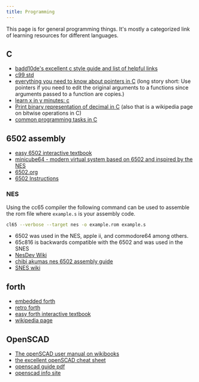 ```yaml
---
title: Programming
---
```

This page is for general programming things.
It's mostly a categorized link of learning resources for different languages.

## C

- [badd10de's excellent c style guide and list of helpful links](https://badd10de.dev/notes/c-programming.html)
- [c99 std](http://www.open-std.org/jtc1/sc22/WG14/www/docs/n1256.pdf)
- [everything you need to know about pointers in C](https://boredzo.org/pointers/) (long story short: Use pointers if you need to edit the original arguments to a functions since arguments passed to a function are copies.)
- [learn x in y minutes: c](https://learnxinyminutes.com/docs/c/)
- [Print binary representation of decimal in C](https://en.wikipedia.org/wiki/Bitwise_operations_in_C#Right_shift_operator_usage) (also that is a wikipedia page on bitwise operations in C)
- [common programming tasks in C](https://rosettacode.org/wiki/Category:C)

## 6502 assembly

- [easy 6502 interactive textbook](https://skilldrick.github.io/easy6502/)
- [minicube64 - modern virtual system based on 6502 and inspired by the NES](https://aeriform.gitbook.io/minicube64/)
- [6502.org](http://6502.org/)
- [6502 Instructions](http://www.6502.org/tutorials/6502opcodes.html)

### NES

Using the cc65 compiler the following command can be used to assemble the rom file where ``example.s`` is your assembly code.

```bash
cl65 --verbose --target nes -o example.rom example.s
```

- 6502 was used in the NES, apple ii, and commodore64 among others.
- 65c816 is backwards compatible with the 6502 and was used in the SNES
- [NesDev Wiki](https://wiki.nesdev.org/w/index.php/Programming_Basics)
- [chibi akumas nes 6502 assembly guide](https://www.chibiakumas.com/6502/nesfamicom.php)
- [SNES wiki](https://wiki.superfamicom.org/)

<!-- ## 6800 assembly

- [amiga asm crash course](https://www.reaktor.com/blog/crash-course-to-amiga-assembly-programming/)

## uxntal

- [uxn tutorial](https://compudanzas.et/uxn_tutorial.html)
- [source code and docs](https://sr.ht/~rabbits/uxn/)
- [wiki](https://wiki.xxiivv.com/site/uxn.html) -->

## forth

- [embedded forth](https://www.embedded.com/go-forth/)
- [retro forth](https://www.retroforth.org/)
- [easy forth interactive textbook](https://skilldrick.github.io/easyforth/)
- [wikipedia page](https://en.wikipedia.org/wiki/Forth_(programming_language)#Structure_of_the_language)

## OpenSCAD

- [The openSCAD user manual on wikibooks](https://en.wikibooks.org/wiki/OpenSCAD_User_Manual)
- [the excellent openSCAD cheat sheet](https://openscad.org/cheatsheet/index.html?version=2021.01)
- [openscad guide pdf](https://mastering-openscad.eu/)
- [openscad info site](https://openscad.info)

<!--
## LaTeX

https://www.bibtex.com/c/isbn-to-bibtex-converter/
https://www.doi2bib.org/ 
aa
-->
